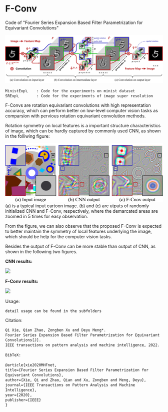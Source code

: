 # F-Conv
Code of "Fourier Series Expansion Based Filter Parametrization for Equivariant Convolutions"

![Illustration of F-Conv](https://raw.githubusercontent.com/XieQi2015/ImageFolder/master/F-Conv/Fig4.jpg)

    MinistExp\    : Code for the experiments on minist dataset
    SRExp\        : Code for the experiments of image super resolution 
    
F-Convs are rotation equivariant convolutions with high representation accuracy, which can perform better on low-level computer vision tasks as comparsion with pervious rotation equivariant convolution methods.

Rotation symmetry on local features is a important structure characteristics of image, which can be hardly captured by commonly used CNN, as shown in the folliwing figure:

<img src="https://raw.githubusercontent.com/XieQi2015/ImageFolder/master/F-Conv/EqExample_1_new2.jpg" width="600">
(a) is a typical input cartoon image. (b) and (c) are utputs of randomly
initialized CNN and F-Conv, respectively, where the demarcated areas
are zoomed in 5 times for easy observation.

From the figure, we can also observe that the proposed F-Conv is expected to better maintain the symmetry of local features underlying the image, which should be help for the computer vision tasks.

Besides the output of F-Conv can be more stable than output of CNN, as  shown in the following two figures.

**CNN results:**

<img src="https://github.com/XieQi2015/ImageFolder/blob/master/F-Conv/CNN_small2.gif" width="600">

**F-Conv results:**

<img src="https://github.com/XieQi2015/ImageFolder/blob/master/F-Conv/FCNN_small2.gif" width="600">

Usage:
    
    detail usage can be found in the subfolders

Citation:

    Qi Xie, Qian Zhao, Zongben Xu and Deyu Meng*. 
    Fourier Series Expansion Based Filter Parametrization for Equivariant Convolutions[J]. 
    IEEE transactions on pattern analysis and machine intelligence, 2022.
    
    BibTeX:
    
    @article{xie2020MHFnet,
    title={Fourier Series Expansion Based Filter Parametrization for Equivariant Convolutions},
    author={Xie, Qi and Zhao, Qian and Xu, Zongben and Meng, Deyu},
    journal={IEEE Transactions on Pattern Analysis and Machine Intelligence},
    year={2020},
    publisher={IEEE}
    }


